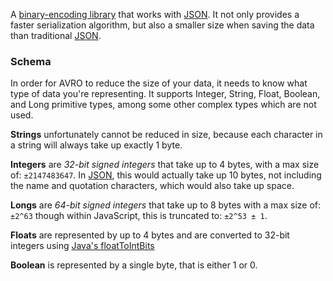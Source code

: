 A [binary-encoding library] that works with [JSON]. It not only provides a faster serialization algorithm, but also a smaller size when saving the data than traditional [JSON].

### Schema
In order for AVRO to reduce the size of your data, it needs to know what type of data you're representing. It supports Integer, String, Float, Boolean, and Long primitive types, among some other complex types which are not used.

**Strings** unfortunately cannot be reduced in size, because each character in a string will always take up exactly 1 byte.

**Integers** are *32-bit signed integers* that take up to 4 bytes, with a max size of: `±2147483647`. In [JSON], this would actually take up 10 bytes, not including the name and quotation characters, which would also take up space.

**Longs** are *64-bit signed integers* that take up to 8 bytes with a max size of: `±2^63` though within JavaScript, this is truncated to: `±2^53 ± 1`.

**Floats** are represented by up to 4 bytes and are converted to 32-bit integers using [Java's floatToIntBits]

**Boolean** is represented by a single byte, that is either 1 or 0.




[Java's floatToIntBits]:https://java.sun.com/javase/6/docs/api/java/lang/Float.html#floatToIntBits%28float%29
[binary-encoding library]:https://avro.apache.org/docs/current/spec.html
[JSON]:https://www.w3schools.com/js/js_json.asp